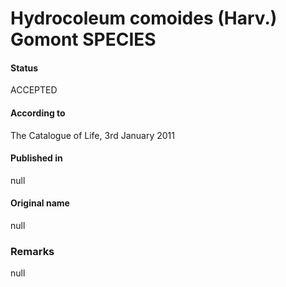# Hydrocoleum comoides (Harv.) Gomont SPECIES

#### Status
ACCEPTED

#### According to
The Catalogue of Life, 3rd January 2011

#### Published in
null

#### Original name
null

### Remarks
null